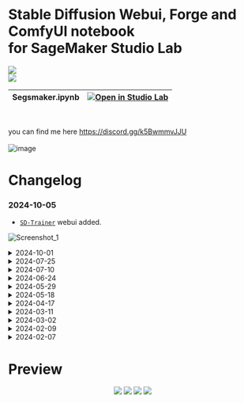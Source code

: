 # Stable Diffusion Webui, Forge and ComfyUI notebook<br />for SageMaker Studio Lab
[<img src="https://api.visitorbadge.io/api/visitors?path=https%3A%2F%2Fgithub.com%2Fpantat88%2Fsegsmaker&label=Visitors&countColor=%232ccce4&style=flat">](https://visitorbadge.io/status?path=https%3A%2F%2Fgithub.com%2Fpantat88%2Fsegsmaker)<br>[<img src="https://img.shields.io/badge/Support%20me%20on%20Ko--fi-F16061?logo=ko-fi&logoColor=white&style=flat">](https://ko-fi.com/gutris1)

| Segsmaker.ipynb | [![Open in Studio Lab](https://studiolab.sagemaker.aws/studiolab.svg)](https://studiolab.sagemaker.aws/import/github/gutris1/segsmaker/blob/main/Segsmaker.ipynb) |
| :---------------------------------------- | :-----------------------------------------------------------------------------------------------------------------: |
<br />

you can find me here https://discord.gg/k5BwmmvJJU <br /><br />
![image](https://github.com/ositoMalvado/sksd_ultimate/assets/132797949/670da491-58f7-4fc0-b5ef-b2cde93f79bf)


# Changelog
### 2024-10-05
- <code>[SD-Trainer](https://github.com/Akegarasu/lora-scripts)</code> webui added.<br>

![Screenshot_1](https://github.com/user-attachments/assets/055a5391-834f-4343-b0af-3c180df480dd)


<details><summary>2024-10-01</summary><br>

- ReForge and Face Fusion webui Added.

![Screenshot_1](https://github.com/user-attachments/assets/869d4277-da52-46f4-a53e-ba530a7a1df3)
</details>

<details><summary>2024-07-25</summary><br>

- Notebooks combined.
</details>

<details><summary>2024-07-10</summary><br>

- added multi Notebook Segsmaker_1+2<br /><br />
![image](https://github.com/ositoMalvado/sksd_ultimate/assets/132797949/1a15250b-39ad-483c-9ad2-f92023c8a3c3)
</details>

<details><summary>2024-06-24</summary><br>

- Improved Notebook.
- Save all your things from there and Please NUKE☢️ your current environment with command below, before using new Notebook with venv.
```python
!rm -rf ~
```
- Old Notebooks won't work anymore.
- PINGGY and ZROK URLs will be printed after the local URL.
</details>

<details><summary>2024-05-29</summary><br>
  
- Fixed Conda Installation.
</details>

<details><summary>2024-05-18</summary><br>

- Upgraded Torch to version 2.2.0+cu121.
- Added Pinggy tunnel.
- Removed Segsmaker animatediff notebook.
</details>

<details><summary>2024-04-17</summary><br>

- Updated AUTO1111 SD Webui to 1.9.3
- Removed [batchlinks-webui](https://github.com/etherealxx/batchlinks-webui) from pre-install extension list.
- Removed [Stable-Diffusion-Webui-Civitai-Helper](https://github.com/zixaphir/Stable-Diffusion-Webui-Civitai-Helper) from pre-install extension list.
- Added [sd-hub](https://github.com/gutris1/sd-hub) to pre-install extension list.
- Added [sd-civitai-browser-plus](https://github.com/BlafKing/sd-civitai-browser-plus) to pre-install extension list.
</details>

<details><summary>2024-03-11</summary><br>

- Minor changes, SDXL notebook removed.
- Select either SD 1.5 or SDXL for installation in Segsmaker.ipynb and Segsmaker_Forge.ipynb using the widget.
</details>

<details><summary>2024-03-02</summary><br>

- Add notebook for [SD Forge](https://github.com/lllyasviel/stable-diffusion-webui-forge)
- Update AUTO1111 SD Webui to 1.8.0.
- Update Conda script to install Torch 2.1.2+cu121.
</details>

<details><summary>2024-02-09</summary><br>

- Switch to aria2 for civitai.com downloads.
- Add gdown for Google Drive downloads. For Google Drive file or folder, simply paste the public URL directly.
- Else default to Curl.

Usage:
```python
# only url
%download URL

# url and filename
%download URL 123456.safetensors

# url and path
%download URL ~/asd/models/asdasd

# url path and filename
%download URL ~/asd/models/zzzzzz 789789.txt
```
</details>

<details><summary>2024-02-07</summary><br>

- For the safety of all of us, especially my account, from now on please enter your own API key by rerunning the Conda cell. <br />
  <img src="https://github.com/ositoMalvado/sksd_ultimate/assets/132797949/7420b6ff-7080-46f2-bd20-cd2088d64ff6" width="486" height="169">
- Get your own API key at https://civitai.com/user/account click the 'Add API Key' button, give it a name and then copy. <br />
  <img src="https://github.com/ositoMalvado/sksd_ultimate/assets/132797949/d3fa05b6-4cdd-4ffc-9a50-43bf550de627" width="367" height="169">
- Don't worry, you only need to do that once. next time you reinstall Conda, you will not be prompted again.
</details>

# Preview
<p align="center">
  <img src="https://github.com/ositoMalvado/sksd_ultimate/assets/132797949/4ecc8360-a3ba-4564-8acc-64638acb3e35", widht=1000px>
  <img src="https://github.com/ositoMalvado/sksd_ultimate/assets/132797949/e19cc982-67ea-447f-a505-4efc932c822a", widht=1000px>
  <img src="https://github.com/ositoMalvado/sksd_ultimate/blob/main/pre/fastpnginfo.png", widht=1000px>
  <img src="https://github.com/ositoMalvado/sksd_ultimate/blob/main/pre/cn.png", widht=1000px>
</p>
